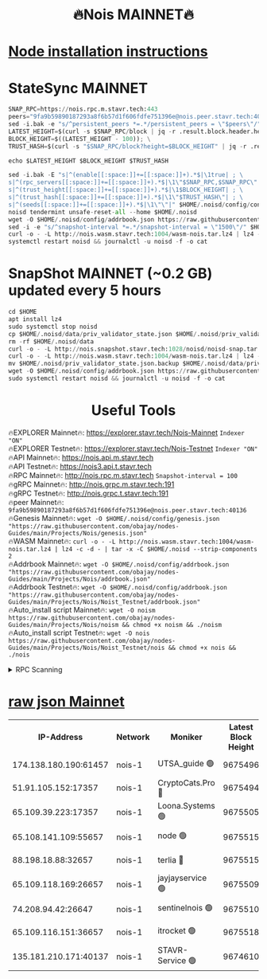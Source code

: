 <h1 align="center"> 🔥Nois MAINNET🔥</h1>

[Node installation instructions](https://github.com/obajay/nodes-Guides/tree/main/Projects/Nois)
=
# StateSync MAINNET
```python
SNAP_RPC=https://nois.rpc.m.stavr.tech:443
peers="9fa9b59890187293a8f6b57d1f606fdfe751396e@nois.peer.stavr.tech:40136"
sed -i.bak -e "s/^persistent_peers *=.*/persistent_peers = \"$peers\"/" $HOME/.noisd/config/config.toml
LATEST_HEIGHT=$(curl -s $SNAP_RPC/block | jq -r .result.block.header.height); \
BLOCK_HEIGHT=$((LATEST_HEIGHT - 100)); \
TRUST_HASH=$(curl -s "$SNAP_RPC/block?height=$BLOCK_HEIGHT" | jq -r .result.block_id.hash)

echo $LATEST_HEIGHT $BLOCK_HEIGHT $TRUST_HASH

sed -i.bak -E "s|^(enable[[:space:]]+=[[:space:]]+).*$|\1true| ; \
s|^(rpc_servers[[:space:]]+=[[:space:]]+).*$|\1\"$SNAP_RPC,$SNAP_RPC\"| ; \
s|^(trust_height[[:space:]]+=[[:space:]]+).*$|\1$BLOCK_HEIGHT| ; \
s|^(trust_hash[[:space:]]+=[[:space:]]+).*$|\1\"$TRUST_HASH\"| ; \
s|^(seeds[[:space:]]+=[[:space:]]+).*$|\1\"\"|" $HOME/.noisd/config/config.toml
noisd tendermint unsafe-reset-all --home $HOME/.noisd
wget -O $HOME/.noisd/config/addrbook.json https://raw.githubusercontent.com/obajay/nodes-Guides/main/Projects/Nois/addrbook.json
sed -i -e "s/^snapshot-interval *=.*/snapshot-interval = \"1500\"/" $HOME/.noisd/config/app.toml
curl -o - -L http://nois.wasm.stavr.tech:1004/wasm-nois.tar.lz4 | lz4 -c -d - | tar -x -C $HOME/.noisd --strip-components 2
systemctl restart noisd && journalctl -u noisd -f -o cat

```

# SnapShot MAINNET (~0.2 GB) updated every 5 hours
```python
cd $HOME
apt install lz4
sudo systemctl stop noisd
cp $HOME/.noisd/data/priv_validator_state.json $HOME/.noisd/priv_validator_state.json.backup
rm -rf $HOME/.noisd/data
curl -o - -L http://nois.snapshot.stavr.tech:1028/noisd/noisd-snap.tar.lz4 | lz4 -c -d - | tar -x -C $HOME/.noisd --strip-components 2
curl -o - -L http://nois.wasm.stavr.tech:1004/wasm-nois.tar.lz4 | lz4 -c -d - | tar -x -C $HOME/.noisd --strip-components 2
mv $HOME/.noisd/priv_validator_state.json.backup $HOME/.noisd/data/priv_validator_state.json
wget -O $HOME/.noisd/config/addrbook.json https://raw.githubusercontent.com/obajay/nodes-Guides/main/Projects/Nois/addrbook.json
sudo systemctl restart noisd && journalctl -u noisd -f -o cat
```
 <h1 align="center"> Useful Tools</h1>

🔥EXPLORER Mainnet🔥:       https://explorer.stavr.tech/Nois-Mainnet         `Indexer "ON"` \
🔥EXPLORER Testnet🔥:         https://explorer.stavr.tech/Nois-Testnet                 `Indexer "ON"` \
🔥API Mainnet🔥:                    https://nois.api.m.stavr.tech \
🔥API Testnet🔥:                      https://nois3.api.t.stavr.tech \
🔥RPC Mainnet🔥:                   http://nois.rpc.m.stavr.tech          `Snapshot-interval = 100` \
🔥gRPC Mainnet🔥:                 http://nois.grpc.m.stavr.tech:191 \
🔥gRPC Testnet🔥:                   http://nois.grpc.t.stavr.tech:191 \
🔥peer Mainnet🔥:           `9fa9b59890187293a8f6b57d1f606fdfe751396e@nois.peer.stavr.tech:40136` \
🔥Genesis Mainnet🔥:     ```wget -O $HOME/.noisd/config/genesis.json "https://raw.githubusercontent.com/obajay/nodes-Guides/main/Projects/Nois/genesis.json"``` \
🔥WASM Mainnet🔥:        ```curl -o - -L http://nois.wasm.stavr.tech:1004/wasm-nois.tar.lz4 | lz4 -c -d - | tar -x -C $HOME/.noisd --strip-components 2``` \
🔥Addrbook Mainnet🔥:    ```wget -O $HOME/.noisd/config/addrbook.json "https://raw.githubusercontent.com/obajay/nodes-Guides/main/Projects/Nois/addrbook.json"``` \
🔥Addrbook Testnet🔥:    ```wget -O $HOME/.noisd/config/addrbook.json "https://raw.githubusercontent.com/obajay/nodes-Guides/main/Projects/Nois/Noist_Testnet/addrbook.json"``` \
🔥Auto_install script Mainnet🔥: ```wget -O noism https://raw.githubusercontent.com/obajay/nodes-Guides/main/Projects/Nois/noism && chmod +x noism && ./noism``` \
🔥Auto_install script Testnet🔥: ```wget -O nois https://raw.githubusercontent.com/obajay/nodes-Guides/main/Projects/Nois/Noist_Testnet/nois && chmod +x nois && ./nois```

<details>
<summary>RPC Scanning</summary>

<h2 align="center"> We scan nodes in real time every 4 hours. And we provide the final result of RPC endpoints.
We cannot influence the operation of these nodes in any way. </h2>


```python
If Voting Power is higher than 0 --> then the Node is a validator of the network and may be subject to attack and be a potential threat to the chain.
```
```python
We marked such validators with a red symbol
```

</details>

[raw json Mainnet](https://rpc-check.noism.stavr.tech/noism/rpc-noism-result.json)
=



<table><tr><th>IP-Address</th><th>Network</th><th>Moniker</th><th>Latest Block Height</th><th>Earliest Block Height</th><th>Catching Up</th><th>Tx Index</th><th>Voting Power</th><th>Scan Time</th></tr><tr><td>174.138.180.190:61457</td><td>nois-1</td><td>UTSA_guide 🟢</td><td>9675496</td><td>4620001</td><td>False</td><td>on</td><td>0</td><td>2023-12-19T05:46:27.819523305UTC</td></tr><tr><td>51.91.105.152:17357</td><td>nois-1</td><td>CryptoCats.Pro 🔴</td><td>9675494</td><td>5192782</td><td>False</td><td>on</td><td>845021</td><td>2023-12-19T05:45:53.600903959UTC</td></tr><tr><td>65.109.39.223:17357</td><td>nois-1</td><td>Loona.Systems 🟢</td><td>9675505</td><td>5192782</td><td>False</td><td>on</td><td>0</td><td>2023-12-19T05:46:18.990250021UTC</td></tr><tr><td>65.108.141.109:55657</td><td>nois-1</td><td>node 🟢</td><td>9675515</td><td>6958713</td><td>False</td><td>on</td><td>0</td><td>2023-12-19T05:46:43.924584162UTC</td></tr><tr><td>88.198.18.88:32657</td><td>nois-1</td><td>terlia 🔴</td><td>9675515</td><td>8048250</td><td>False</td><td>on</td><td>752956</td><td>2023-12-19T05:46:43.505620010UTC</td></tr><tr><td>65.109.118.169:26657</td><td>nois-1</td><td>jayjayservice 🟢</td><td>9675509</td><td>8306001</td><td>False</td><td>on</td><td>0</td><td>2023-12-19T05:46:30.253459472UTC</td></tr><tr><td>74.208.94.42:26647</td><td>nois-1</td><td>sentinelnois 🟢</td><td>9675510</td><td>8811428</td><td>False</td><td>on</td><td>0</td><td>2023-12-19T05:46:33.011823884UTC</td></tr><tr><td>65.109.116.151:36657</td><td>nois-1</td><td>itrocket 🟢</td><td>9675518</td><td>8896001</td><td>False</td><td>on</td><td>0</td><td>2023-12-19T05:46:50.435179499UTC</td></tr><tr><td>135.181.210.171:40137</td><td>nois-1</td><td>STAVR-Service 🟢</td><td>9674610</td><td>9442141</td><td>False</td><td>on</td><td>0</td><td>2023-12-19T05:46:14.470688464UTC</td></tr></table>